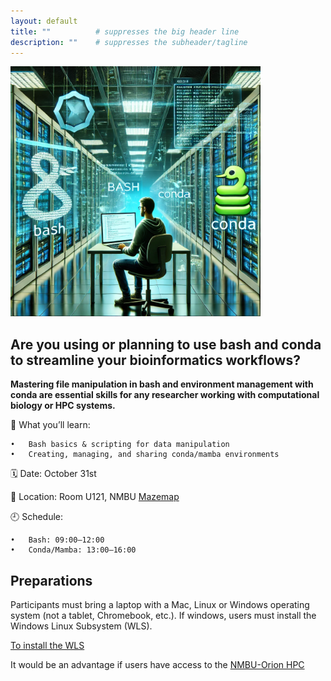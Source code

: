 ```yaml
---
layout: default
title: ""          # suppresses the big header line
description: ""    # suppresses the subheader/tagline
---
```


<img src="https://github.com/avera1988/2025-10-31-NMBU_BASHandCONDA.github.io/raw/main/images/bashconda.jpg" alt="Bash & Conda" height="400">




## Are you using or planning to use bash and conda to streamline your bioinformatics workflows?

**Mastering file manipulation in bash and environment management with conda are essential skills for any researcher working with computational biology or HPC systems.**

🔧 What you’ll learn:

    •	Bash basics & scripting for data manipulation
    •	Creating, managing, and sharing conda/mamba environments



🗓️ Date: October 31st

📍 Location: Room U121, NMBU [Mazemap](https://link.mazemap.com/XMsJP9tR)

🕘 Schedule:

    •	Bash: 09:00–12:00
    •	Conda/Mamba: 13:00–16:00

## Preparations

Participants must bring a laptop with a Mac, Linux or Windows operating system (not a tablet, Chromebook, etc.). If windows, users must install the Windows Linux Subsystem (WLS).

[To install the WLS](https://learn.microsoft.com/en-us/windows/wsl/install)

It would be an advantage if users have access to the [NMBU-Orion HPC](https://orion.nmbu.no/) 